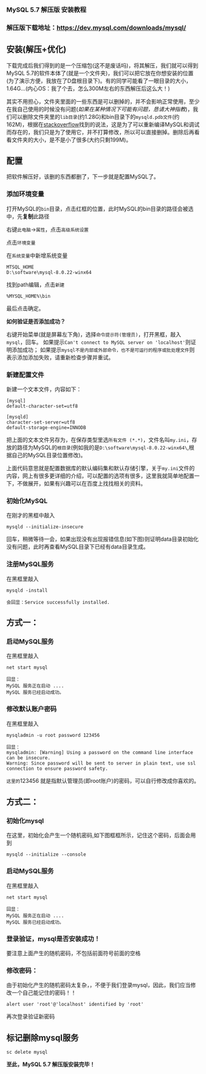 

### MySQL 5.7 解压版 安装教程

[参考]: https://www.cnblogs.com/horvey/p/10151706.html#idx_1



### 解压版下载地址：https://dev.mysql.com/downloads/mysql/

## 安装(解压+优化)

下载完成后我们得到的是一个压缩包(这不是废话吗)，将其解压，我们就可以得到MySQL 5.7的软件本体了(就是一个文件夹)，我们可以把它放在你想安装的位置(为了演示方便，我放在了D盘根目录下)。有的同学可能看了一眼目录的大小，1.64G...(内心OS：我了个去，怎么300M左右的东西解压后这么大！)

其实不用担心，文件夹里面的一些东西是可以删掉的，并不会影响正常使用，至少在我自己使用的时候没有问题(*如果在某种情况下可能有问题，恳请大神指教*)，我们可以删除文件夹里的`lib目录`(约1.28G)和bin目录下的`mysqld.pdb文件`(约162M)，根据在[stackoverflow](https://stackoverflow.com/questions/42301953/how-to-install-a-light-version-on-mysql/42303246#42303246)找到的说法，这是为了可以重新编译MySQL和调试而存在的，我们只是为了使用它，并不打算修改，所以可以直接删掉。删除后再看看文件夹的大小，是不是小了很多(大约只剩199M)。

## 配置

把软件解压好，该删的东西都删了，下一步就是配置MySQL了。

### 添加环境变量

打开MySQL的`bin`目录，点击红框的位置，此时MySQL的bin目录的路径会被选中，先**复制**此路径

右键`此电脑`→`属性`，点击`高级系统设置`

点击`环境变量`

在`系统变量`中新增系统变量

```
MTSQL_HOME
D:\software\mysql-8.0.22-winx64
```

找到path编辑，点击`新建`

```
%MYSQL_HOME%\bin
```

最后点击确定。

**如何验证是否添加成功？**

右键开始菜单(就是屏幕左下角)，选择`命令提示符(管理员)`，打开黑框，敲入`mysql`，回车。
如果提示`Can't connect to MySQL server on 'localhost'`则证明添加成功；
如果提示`mysql不是内部或外部命令，也不是可运行的程序或批处理文件`则表示添加添加失败，请重新检查步骤并重试。

### 新建配置文件

新建一个文本文件，内容如下：

```
[mysql]
default-character-set=utf8

[mysqld]
character-set-server=utf8
default-storage-engine=INNODB
```

把上面的文本文件另存为，在保存类型里选`所有文件 (*.*)`，文件名叫`my.ini`，存放的路径为MySQL的`根目录`(例如我的是`D:\software\mysql-8.0.22-winx64\`,根据自己的MySQL目录位置修改)。

上面代码意思就是配置数据库的默认编码集和默认存储引擎，关于`my.ini`文件的内容，网上有很多更详细的介绍，可以配置的选项有很多，这里我就简单地配置一下，不做展开，如果有兴趣可以在百度上找找相关的资料。



### 初始化MySQL

在刚才的黑框中敲入

```
mysqld --initialize-insecure
```

回车，稍微等待一会，如果出现没有出现报错信息(如下图)则证明data目录初始化没有问题，此时再查看MySQL目录下已经有data目录生成。

### 注册MySQL服务

在黑框里敲入

```
mysqld -install

会回显：Service successfully installed.
```

## 方式一：

### 启动MySQL服务

在黑框里敲入

```
net start mysql

回显：
MySQL 服务正在启动 ....
MySQL 服务已经启动成功。
```

### 修改默认账户密码

在黑框里敲入

```
mysqladmin -u root password 123456

回显：
mysqladmin: [Warning] Using a password on the command line interface can be insecure.
Warning: Since password will be sent to server in plain text, use ssl connection to ensure password safety.
```

`这里的`123456 	就是指默认管理员(即root账户)的密码，可以自行修改成你喜欢的。

## 方式二：

### 初始化mysql

在这里，初始化会产生一个随机密码,如下图框框所示，记住这个密码，后面会用到

```
mysqld --initialize --console
```

### 启动MySQL服务

在黑框里敲入

```
net start mysql

回显：
MySQL 服务正在启动 ....
MySQL 服务已经启动成功。
```

### 登录验证，mysql是否安装成功！

要注意上面产生的随机密码，不包括前面符号前面的空格

### 修改密码：

由于初始化产生的随机密码太复杂，，不便于我们登录mysql，因此，我们应当修改一个自己能记住的密码！！

```
alert user 'root'@'localhost' identified by 'root'
```

再次登录验证新密码





## 标记删除mysql服务

```
sc delete mysql
```



**至此，MySQL 5.7 解压版安装完毕！**



